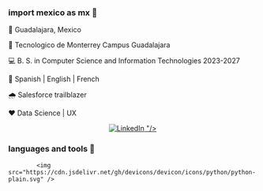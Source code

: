 ### import mexico as mx 🌵





📍 Guadalajara, Mexico 


🐏 Tecnologico de Monterrey Campus Guadalajara


💻 B. S. in Computer Science and Information Technologies 2023-2027


👅 Spanish | English | French


🌧 Salesforce trailblazer


❤️ Data Science | UX


<p align="center">
  <a href="www.linkedin.com/in/joaquin-hiroki-campos-kishi">
    <img alt="LinkedIn" title="Take a look at my LinkedIn" src="
            <img src="https://cdn.jsdelivr.net/gh/devicons/devicon/icons/linkedin/linkedin-original-wordmark.svg" />
          "/></a>
</p>

### languages and tools 🧰

            <img src="https://cdn.jsdelivr.net/gh/devicons/devicon/icons/python/python-plain.svg" />
            
